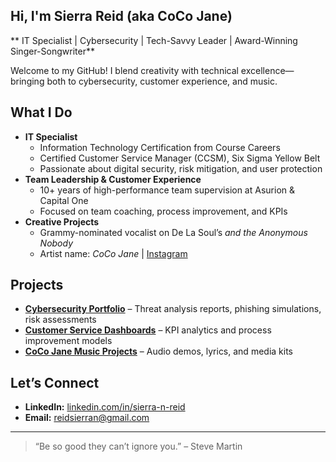 ## Hi, I'm Sierra Reid (aka CoCo Jane)  
** IT Specialist | Cybersecurity | Tech-Savvy Leader | Award-Winning Singer-Songwriter**

Welcome to my GitHub! I blend creativity with technical excellence—bringing both to cybersecurity, customer experience, and music.

## What I Do
- **IT Specialist**
  - Information Technology Certification from Course Careers
  - Certified Customer Service Manager (CCSM), Six Sigma Yellow Belt
  - Passionate about digital security, risk mitigation, and user protection
- **Team Leadership & Customer Experience**
  - 10+ years of high-performance team supervision at Asurion & Capital One
  - Focused on team coaching, process improvement, and KPIs
- **Creative Projects**
  - Grammy-nominated vocalist on De La Soul’s *and the Anonymous Nobody*
  - Artist name: *CoCo Jane* | [Instagram](https://instagram.com) 

## Projects
- **[Cybersecurity Portfolio](#)** – Threat analysis reports, phishing simulations, risk assessments  
- **[Customer Service Dashboards](#)** – KPI analytics and process improvement models  
- **[CoCo Jane Music Projects](#)** – Audio demos, lyrics, and media kits  

## Let’s Connect
- **LinkedIn:** [linkedin.com/in/sierra-n-reid](#)
- **Email:** reidsierran@gmail.com


---

> “Be so good they can’t ignore you.” – Steve Martin

